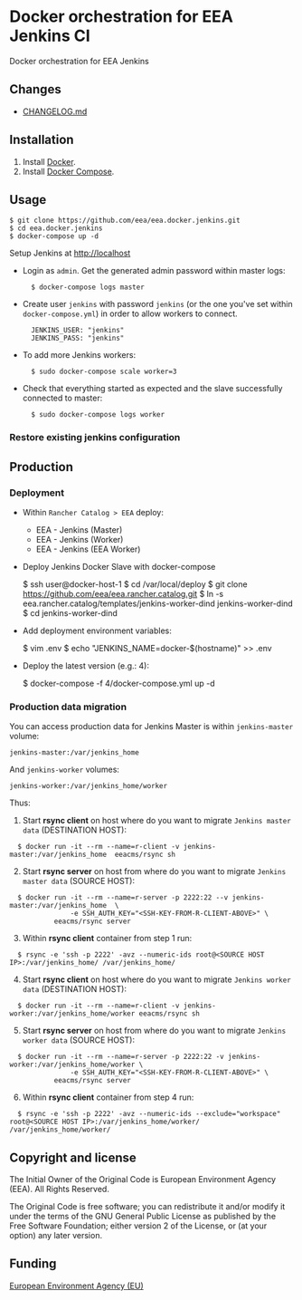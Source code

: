 # Docker orchestration for EEA Jenkins CI

Docker orchestration for EEA Jenkins

## Changes

 - [CHANGELOG.md](https://github.com/eea/eea.docker.jenkins/blob/master/CHANGELOG.md)


## Installation

1. Install [Docker](https://www.docker.com/).
2. Install [Docker Compose](https://docs.docker.com/compose/).


## Usage

    $ git clone https://github.com/eea/eea.docker.jenkins.git
    $ cd eea.docker.jenkins
    $ docker-compose up -d

Setup Jenkins at [http://localhost]()

* Login as `admin`. Get the generated admin password within master logs:

        $ docker-compose logs master

* Create user `jenkins` with password `jenkins` (or the one you've set within `docker-compose.yml`) in order to allow workers to connect.

        JENKINS_USER: "jenkins"
        JENKINS_PASS: "jenkins"

* To add more Jenkins workers:

        $ sudo docker-compose scale worker=3

* Check that everything started as expected and the slave successfully connected to master:

        $ sudo docker-compose logs worker

<a name="restore"></a>
### Restore existing jenkins configuration



## Production

### Deployment

* Within `Rancher Catalog > EEA` deploy:
  * EEA - Jenkins (Master)
  * EEA - Jenkins (Worker)
  * EEA - Jenkins (EEA Worker)

* Deploy Jenkins Docker Slave with docker-compose

    $ ssh user@docker-host-1
    $ cd /var/local/deploy
    $ git clone https://github.com/eea/eea.rancher.catalog.git
    $ ln -s eea.rancher.catalog/templates/jenkins-worker-dind jenkins-worker-dind
    $ cd jenkins-worker-dind

* Add deployment environment variables:

    $ vim .env
    $ echo "JENKINS_NAME=docker-$(hostname)" >> .env

* Deploy the latest version (e.g.: 4):

    $ docker-compose -f 4/docker-compose.yml up -d

### Production data migration

You can access production data for Jenkins Master is within `jenkins-master` volume:

    jenkins-master:/var/jenkins_home

And `jenkins-worker` volumes:

    jenkins-worker:/var/jenkins_home/worker

Thus:

1. Start **rsync client** on host where do you want to migrate `Jenkins master data` (DESTINATION HOST):

  ```
    $ docker run -it --rm --name=r-client -v jenkins-master:/var/jenkins_home  eeacms/rsync sh
  ```

2. Start **rsync server** on host from where do you want to migrate `Jenkins master data` (SOURCE HOST):

  ```
    $ docker run -it --rm --name=r-server -p 2222:22 --v jenkins-master:/var/jenkins_home  \
                 -e SSH_AUTH_KEY="<SSH-KEY-FROM-R-CLIENT-ABOVE>" \
             eeacms/rsync server
  ```

3. Within **rsync client** container from step 1 run:

  ```
    $ rsync -e 'ssh -p 2222' -avz --numeric-ids root@<SOURCE HOST IP>:/var/jenkins_home/ /var/jenkins_home/
  ```

4. Start **rsync client** on host where do you want to migrate `Jenkins worker data` (DESTINATION HOST):

  ```
    $ docker run -it --rm --name=r-client -v jenkins-worker:/var/jenkins_home/worker eeacms/rsync sh
  ```

5. Start **rsync server** on host from where do you want to migrate `Jenkins worker data` (SOURCE HOST):

  ```
    $ docker run -it --rm --name=r-server -p 2222:22 -v jenkins-worker:/var/jenkins_home/worker \
                 -e SSH_AUTH_KEY="<SSH-KEY-FROM-R-CLIENT-ABOVE>" \
             eeacms/rsync server
  ```

6. Within **rsync client** container from step 4 run:

  ```
    $ rsync -e 'ssh -p 2222' -avz --numeric-ids --exclude="workspace" root@<SOURCE HOST IP>:/var/jenkins_home/worker/ /var/jenkins_home/worker/
  ```

## Copyright and license

The Initial Owner of the Original Code is European Environment Agency (EEA).
All Rights Reserved.

The Original Code is free software;
you can redistribute it and/or modify it under the terms of the GNU
General Public License as published by the Free Software Foundation;
either version 2 of the License, or (at your option) any later
version.


## Funding

[European Environment Agency (EU)](http://eea.europa.eu)
